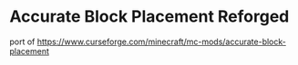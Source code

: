 # Accurate Block Placement Reforged

port of https://www.curseforge.com/minecraft/mc-mods/accurate-block-placement
